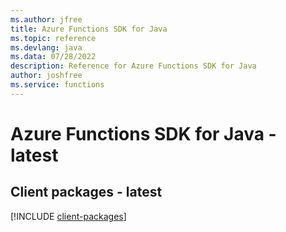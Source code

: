 ```yaml
---
ms.author: jfree
title: Azure Functions SDK for Java
ms.topic: reference
ms.devlang: java
ms.data: 07/28/2022
description: Reference for Azure Functions SDK for Java
author: joshfree
ms.service: functions
---
```

# Azure Functions SDK for Java - latest

## Client packages - latest
[!INCLUDE [client-packages](functions-client-index.md)]
